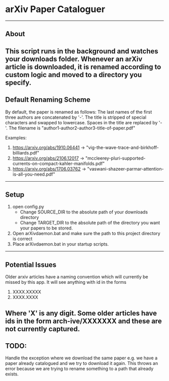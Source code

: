 # arXiv Paper Cataloguer
-------------------------------------------------------------------------------------------------------

## About

This script runs in the background and watches your downloads folder. Whenever an arXiv article is downloaded, it is renamed according to custom
logic and moved to a directory you specify. 
------------------------------------------------------------------------------------------------------

## Default Renaming Scheme

By default, the paper is renamed as follows: The last names of the first three authors are concatenated by '-'. The title is stripped of special
characters and swapped to lowercase. Spaces in the title are replaced by '-'. The filename is "author1-author2-author3-title-of-paper.pdf"

Examples: 

1. https://arxiv.org/abs/1910.06441 -> "vig-the-wave-trace-and-birkhoff-billiards.pdf"
1. https://arxiv.org/abs/2106.12017 -> "mccleerey-pluri-supported-currents-on-compact-kahler-manifolds.pdf"
1. https://arxiv.org/abs/1706.03762 -> "vaswani-shazeer-parmar-attention-is-all-you-need.pdf"
------------------------------------------------------------------------------------------------------

## Setup

1. open config.py
    - Change SOURCE_DIR to the absolute path of your downloads directory
    - Change TARGET_DIR to the absolute path of the directory you want your papers to be stored.
2. Open arXivdaemon.bat and make sure the path to this project directory is correct
3. Place arXivdaemon.bat in your startup scripts.
------------------------------------------------------------------------------------------------------
## Potential Issues

Older arxiv articles have a naming convention which will currently be missed by this app. It will see anything with id in the forms

1. XXXX.XXXXX
1. XXXX.XXXX

Where 'X' is any digit. Some older articles have ids in the form arch-ive/XXXXXXX and these are not currently captured.
------------------------------------------------------------------------------------------------------

## TODO:

Handle the exception where we download the same paper e.g. we have a paper already catalogued and we try to download it again. This throws an error because
we are trying to rename something to a path that already exists.